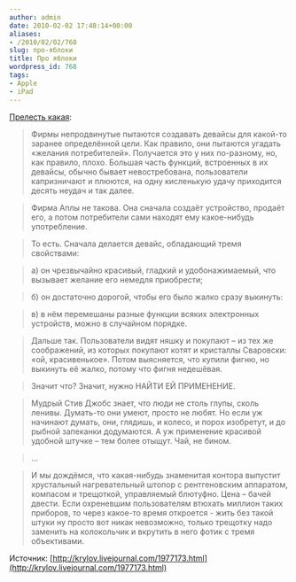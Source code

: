```yaml
---
author: admin
date: 2010-02-02 17:48:14+00:00
aliases:
- /2010/02/02/768
slug: про-яблоки
title: Про яблоки
wordpress_id: 768
tags:
- Apple
- iPad
---
```


[Прелесть какая](http://krylov.livejournal.com/1977173.html):

> Фирмы непродвинутые пытаются создавать девайсы для какой-то заранее определённой цели. Как правило, они пытаются угадать «желания потребителей». Получается это у них по-разному, но, как правило, плохо. Большая часть функций, встроенных в их девайсы, обычно бывает невостребована, пользователи капризничают и плюются, на одну кисленькую удачу приходится десять неудач и так далее.

> Фирма Аплы не такова. Она сначала создаёт устройство, продаёт его, а потом потребители сами находят ему какое-нибудь употребление.

> То есть. Сначала делается девайс, обладающий тремя свойствами:

> а) он чрезвычайно красивый, гладкий и удобонажимаемый, что вызывает желание его немедля приобрести;

> б) он достаточно дорогой, чтобы его было жалко сразу выкинуть:

> в) в нём перемешаны разные функции всяких электронных устройств, можно в случайном порядке.

> Дальше так. Пользователи видят няшку и покупают – из тех же соображений, из которых покупают котят и кристаллы Сваровски: «ой, красивенькое». Потом выясняется, что купили фигню, но выкинуть её жалко, потому что фигня недешёвая.

> Значит что? Значит, нужно НАЙТИ ЕЙ ПРИМЕНЕНИЕ.

> Мудрый Стив Джобс знает, что люди не столь глупы, сколь ленивы. Думать-то они умеют, просто не любят. Но если уж начинают думать, они, глядишь, и колесо, и порох изобретут, и до рыбной запеканки додумаются. А уж применение красивой удобной штучке – тем более отыщут. Чай, не бином.

> ...

> И мы дождёмся, что какая-нибудь знаменитая контора выпустит хрустальный нагревательный штопор с рентгеновским аппаратом, компасом и трещоткой, управляемый блютуфно. Цена – бачей двести. Если охреневшим пользователям втюхать миллион таких приборов, то через какое-то время откроется - жить без такой штуки ну просто вот никак невозможно, только трещотку надо заменить на колокольчик и вкрутить в него фотик с тремя объективами.

Источник: [http://krylov.livejournal.com/1977173.html](http://krylov.livejournal.com/1977173.html)
